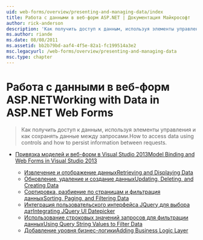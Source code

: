 ```yaml
---
uid: web-forms/overview/presenting-and-managing-data/index
title: Работа с данными в веб-форм ASP.NET | Документация Майкрософт
author: rick-anderson
description: 'Как получить доступ к данным, используя элементы управления и как сохранять данные между запросами.'
ms.author: riande
ms.date: 08/08/2011
ms.assetid: bb2b79bd-aaf4-4f5e-82a1-fc199514a3e2
msc.legacyurl: /web-forms/overview/presenting-and-managing-data
msc.type: chapter
---
```

<a name="working-with-data-in-aspnet-web-forms"></a><span data-ttu-id="56f84-103">Работа с данными в веб-форм ASP.NET</span><span class="sxs-lookup"><span data-stu-id="56f84-103">Working with Data in ASP.NET Web Forms</span></span>
====================
> <span data-ttu-id="56f84-104">Как получить доступ к данным, используя элементы управления и как сохранять данные между запросами.</span><span class="sxs-lookup"><span data-stu-id="56f84-104">How to access data using controls and how to persist information between requests.</span></span>


- [<span data-ttu-id="56f84-105">Привязка моделей и веб-форм в Visual Studio 2013</span><span class="sxs-lookup"><span data-stu-id="56f84-105">Model Binding and Web Forms in Visual Studio 2013</span></span>](model-binding/index.md)

    - [<span data-ttu-id="56f84-106">Извлечение и отображение данных</span><span class="sxs-lookup"><span data-stu-id="56f84-106">Retrieving and Displaying Data</span></span>](model-binding/retrieving-data.md)
    - [<span data-ttu-id="56f84-107">Обновление, удаление и создание данных</span><span class="sxs-lookup"><span data-stu-id="56f84-107">Updating, Deleting, and Creating Data</span></span>](model-binding/updating-deleting-and-creating-data.md)
    - [<span data-ttu-id="56f84-108">Сортировка, разбиение по страницам и фильтрация данных</span><span class="sxs-lookup"><span data-stu-id="56f84-108">Sorting, Paging, and Filtering Data</span></span>](model-binding/sorting-paging-and-filtering-data.md)
    - [<span data-ttu-id="56f84-109">Интеграция пользовательского интерфейса JQuery для выбора дат</span><span class="sxs-lookup"><span data-stu-id="56f84-109">Integrating JQuery UI Datepicker</span></span>](model-binding/integrating-jquery-ui.md)
    - [<span data-ttu-id="56f84-110">Использование строковых значений запросов для фильтрации данных</span><span class="sxs-lookup"><span data-stu-id="56f84-110">Using Query String Values to Filter Data</span></span>](model-binding/using-query-string-values-to-retrieve-data.md)
    - [<span data-ttu-id="56f84-111">Добавление уровня бизнес-логики</span><span class="sxs-lookup"><span data-stu-id="56f84-111">Adding Business Logic Layer</span></span>](model-binding/adding-business-logic-layer.md)
